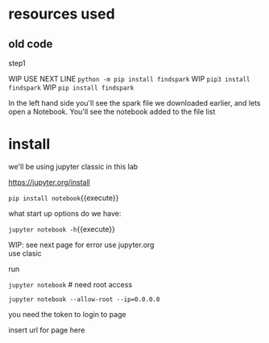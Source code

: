 # resources used






## old code

step1

WIP   USE NEXT LINE `python -m pip install findspark`
WIP `pip3 install findspark`
WIP `pip install findspark`

 In the left hand side you'll see the spark file we downloaded earlier, and lets open a Notebook.
 You'll see the notebook added to the file list

 # install 

we'll be using jupyter classic in this lab

https://jupyter.org/install

`pip install notebook`{{execute}}

what start up options do we have:

`jupyter notebook -h`{{execute}}


WIP: see next page for error
use jupyter.org  
use clasic

run 

`jupyter notebook` # need root access

`jupyter notebook --allow-root --ip=0.0.0.0`

you need the token to login to page

insert url for page here